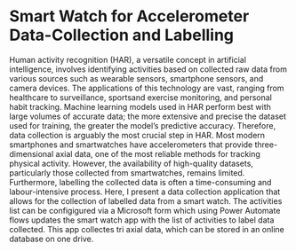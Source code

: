 # Smart Watch for Accelerometer Data-Collection and Labelling

Human activity recognition (HAR), a versatile concept in artificial intelligence, involves identifying activities based on collected raw data from various sources such as wearable sensors, smartphone sensors, and camera devices. The applications of this technology are vast, ranging from healthcare to surveillance, sportsand exercise monitoring, and personal habit tracking. Machine learning models used in HAR perform best with large volumes of accurate data; the more extensive and precise the dataset used for training, the greater the model’s predictive accuracy. Therefore, data collection is arguably the most crucial step in HAR. Most modern smartphones and smartwatches have accelerometers that provide three-dimensional axial data, one of the most reliable methods for tracking physical activity. However, the availability of high-quality datasets, particularly those collected from smartwatches, remains limited. Furthermore, labelling the collected data is often a time-consuming and labour-intensive process. Here, I present a data collection application that allows for the collection of labelled data from a smart watch. The activities list can be configigured via a Microsoft form which using Power Automate flows updates the smart watch app with the list of activities to label data collected. This app collectes tri axial data, which can be stored in an online database on one drive. 




